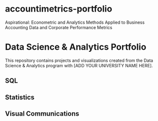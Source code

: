 # accountimetrics-portfolio
Aspirational: Econometric and Analytics Methods Applied to Business Accounting Data and Corporate Performance Metrics

# Data Science & Analytics Portfolio
This repository contains projects and visualizations created from the Data Science & Analytics program with [ADD YOUR UNIVERSITY NAME HERE].

## SQL

## Statistics

## Visual Communications
